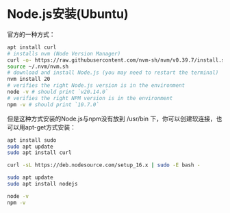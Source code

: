 # Node.js安装(Ubuntu)

官方的一种方式：

```sh
apt install curl
# installs nvm (Node Version Manager)
curl -o- https://raw.githubusercontent.com/nvm-sh/nvm/v0.39.7/install.sh | bash
source ~/.nvm/nvm.sh
# download and install Node.js (you may need to restart the terminal)
nvm install 20
# verifies the right Node.js version is in the environment
node -v # should print `v20.14.0`
# verifies the right NPM version is in the environment
npm -v # should print `10.7.0`
```

但是这种方式安装的Node.js与npm没有放到 /usr/bin 下，你可以创建软连接，也可以用apt-get方式安装：

```sh
apt install sudo
sudo apt update
sudo apt install curl

curl -sL https://deb.nodesource.com/setup_16.x | sudo -E bash -

sudo apt update
sudo apt install nodejs

node -v
npm -v
```